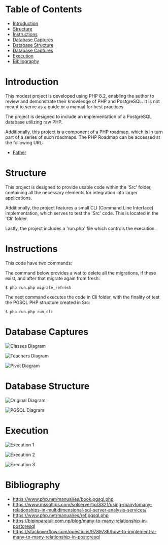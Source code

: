 # Table of Contents
- [Introduction](#introduction)
- [Structure](#structure)
- [Instructions](#instructions)
- [Database Captures](#database-captures)
- [Database Structure](#database-structure)
- [Database Captures](#database-captures)
- [Execution](#execution)
- [Bibliography](#bibliography)

# Introduction

This modest project is developed using PHP 8.2, enabling the author to review and demonstrate their knowledge of PHP and PostgreSQL. It is not meant to serve as a guide or a manual for best practices.

The project is designed to include an implementation of a PostgreSQL database utilizing raw PHP.

Additionally, this project is a component of a PHP roadmap, which is in turn part of a series of such roadmaps. The PHP Roadmap can be accessed at the following URL:
- [Father](https://github.com/alexbonavila/PhpRoadmap)

# Structure

This project is designed to provide usable code within the 'Src' folder, containing all the necessary elements for integration into larger applications.

Additionally, the project features a small CLI (Command Line Interface) implementation, which serves to test the 'Src' code. This is located in the 'Cli' folder.

Lastly, the project includes a 'run.php' file which controls the execution.

# Instructions

This code have two commands:

The command below provides a wat to delete all the migrations, if these exist, and after that migrate again from fresh:

`$ php run.php migrate_refresh`

The next command executes the code in Cli folder, with the finality of test the PGSQL PHP structure created in Src:

`$ php run.php run_cli`

# Database Captures

![Classes Diagram](../../../resources/screenshots/Postgres/ClassesTable.png)

![Teachers Diagram](../../../resources/screenshots/Postgres/Teachers.png)

![Pivot Diagram](../../../resources/screenshots/Postgres/TeachersClassesPivot.png)

# Database Structure

![Original Diagram](../../../resources/files/Postgres/DiagramaPGSQL.png)


![PGSQL Diagram](../../../resources/screenshots/Postgres/StructurePGSQL.png)

# Execution

![Execution 1](../../../resources/screenshots/Postgres/Execution1.png)

![Execution 2](../../../resources/screenshots/Postgres/Execution2.png)

![Execution 3](../../../resources/screenshots/Postgres/Execution3.png)

# Bibliography
- https://www.php.net/manual/es/book.pgsql.php
- https://www.mssqltips.com/sqlservertip/3321/using-manytomany-relationships-in-multidimensional-sql-server-analysis-services/
- https://www.php.net/manual/es/ref.pgsql.php
- https://bipinparajuli.com.np/blog/many-to-many-relationship-in-postgresql
- https://stackoverflow.com/questions/9789736/how-to-implement-a-many-to-many-relationship-in-postgresql